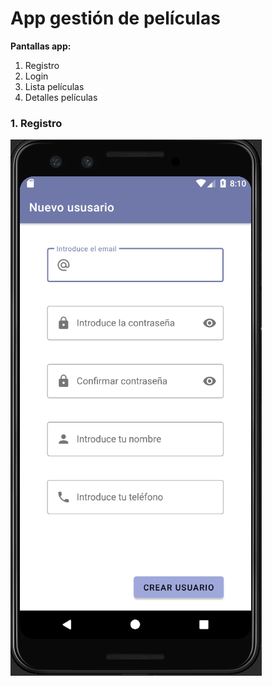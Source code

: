 # App gestión de películas

**Pantallas app:**

1. Registro
2. Login
3. Lista películas
4. Detalles películas

### 1. Registro

![Pantalla de registro](/Imagenes/pantallaRegistro.png)